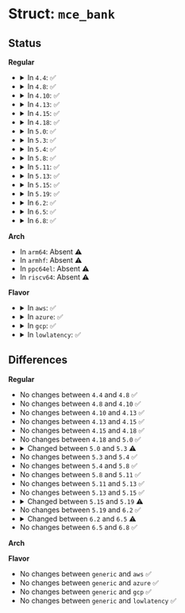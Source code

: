 # Struct: <code>mce_bank</code>

## Status
<b>Regular</b>
<ul>
<li>
<details>
<summary>In <code>4.4</code>: ✅</summary>

```c
struct mce_bank {
    u64 ctl;
    unsigned char init;
    struct device_attribute attr;
    char attrname[16];
};
```
</details>
</li>
<li>
<details>
<summary>In <code>4.8</code>: ✅</summary>

```c
struct mce_bank {
    u64 ctl;
    unsigned char init;
    struct device_attribute attr;
    char attrname[16];
};
```
</details>
</li>
<li>
<details>
<summary>In <code>4.10</code>: ✅</summary>

```c
struct mce_bank {
    u64 ctl;
    unsigned char init;
    struct device_attribute attr;
    char attrname[16];
};
```
</details>
</li>
<li>
<details>
<summary>In <code>4.13</code>: ✅</summary>

```c
struct mce_bank {
    u64 ctl;
    unsigned char init;
    struct device_attribute attr;
    char attrname[16];
};
```
</details>
</li>
<li>
<details>
<summary>In <code>4.15</code>: ✅</summary>

```c
struct mce_bank {
    u64 ctl;
    unsigned char init;
    struct device_attribute attr;
    char attrname[16];
};
```
</details>
</li>
<li>
<details>
<summary>In <code>4.18</code>: ✅</summary>

```c
struct mce_bank {
    u64 ctl;
    unsigned char init;
    struct device_attribute attr;
    char attrname[16];
};
```
</details>
</li>
<li>
<details>
<summary>In <code>5.0</code>: ✅</summary>

```c
struct mce_bank {
    u64 ctl;
    unsigned char init;
    struct device_attribute attr;
    char attrname[16];
};
```
</details>
</li>
<li>
<details>
<summary>In <code>5.3</code>: ✅</summary>

```c
struct mce_bank {
    u64 ctl;
    bool init;
};
```
</details>
</li>
<li>
<details>
<summary>In <code>5.4</code>: ✅</summary>

```c
struct mce_bank {
    u64 ctl;
    bool init;
};
```
</details>
</li>
<li>
<details>
<summary>In <code>5.8</code>: ✅</summary>

```c
struct mce_bank {
    u64 ctl;
    bool init;
};
```
</details>
</li>
<li>
<details>
<summary>In <code>5.11</code>: ✅</summary>

```c
struct mce_bank {
    u64 ctl;
    bool init;
};
```
</details>
</li>
<li>
<details>
<summary>In <code>5.13</code>: ✅</summary>

```c
struct mce_bank {
    u64 ctl;
    bool init;
};
```
</details>
</li>
<li>
<details>
<summary>In <code>5.15</code>: ✅</summary>

```c
struct mce_bank {
    u64 ctl;
    bool init;
};
```
</details>
</li>
<li>
<details>
<summary>In <code>5.19</code>: ✅</summary>

```c
struct mce_bank {
    u64 ctl;
    __u64 init;
    __u64 __reserved_1;
};
```
</details>
</li>
<li>
<details>
<summary>In <code>6.2</code>: ✅</summary>

```c
struct mce_bank {
    u64 ctl;
    __u64 init;
    __u64 __reserved_1;
};
```
</details>
</li>
<li>
<details>
<summary>In <code>6.5</code>: ✅</summary>

```c
struct mce_bank {
    u64 ctl;
    __u64 init;
    __u64 lsb_in_status;
    __u64 __reserved_1;
};
```
</details>
</li>
<li>
<details>
<summary>In <code>6.8</code>: ✅</summary>

```c
struct mce_bank {
    u64 ctl;
    __u64 init;
    __u64 lsb_in_status;
    __u64 __reserved_1;
};
```
</details>
</li>
</ul>
<b>Arch</b>
<ul>
<li>
In <code>arm64</code>: Absent ⚠️
</li>
<li>
In <code>armhf</code>: Absent ⚠️
</li>
<li>
In <code>ppc64el</code>: Absent ⚠️
</li>
<li>
In <code>riscv64</code>: Absent ⚠️
</li>
</ul>
<b>Flavor</b>
<ul>
<li>
<details>
<summary>In <code>aws</code>: ✅</summary>

```c
struct mce_bank {
    u64 ctl;
    bool init;
};
```
</details>
</li>
<li>
<details>
<summary>In <code>azure</code>: ✅</summary>

```c
struct mce_bank {
    u64 ctl;
    bool init;
};
```
</details>
</li>
<li>
<details>
<summary>In <code>gcp</code>: ✅</summary>

```c
struct mce_bank {
    u64 ctl;
    bool init;
};
```
</details>
</li>
<li>
<details>
<summary>In <code>lowlatency</code>: ✅</summary>

```c
struct mce_bank {
    u64 ctl;
    bool init;
};
```
</details>
</li>
</ul>

## Differences
<b>Regular</b>
<ul>
<li>
No changes between <code>4.4</code> and <code>4.8</code> ✅
</li>
<li>
No changes between <code>4.8</code> and <code>4.10</code> ✅
</li>
<li>
No changes between <code>4.10</code> and <code>4.13</code> ✅
</li>
<li>
No changes between <code>4.13</code> and <code>4.15</code> ✅
</li>
<li>
No changes between <code>4.15</code> and <code>4.18</code> ✅
</li>
<li>
No changes between <code>4.18</code> and <code>5.0</code> ✅
</li>
<li>
<details>
<summary>Changed between <code>5.0</code> and <code>5.3</code> ⚠️</summary>
<ul>
<li>
<b>Field removed. </b>
<code>struct device_attribute attr</code>
</li>
<li>
<b>Field removed. </b>
<code>char attrname[16]</code>
</li>
<li>
<b>Field type changed. </b>
<code>unsigned char init</code> ➡️ <code>bool init</code>
</li>
</ul>
</details>
</li>
<li>
No changes between <code>5.3</code> and <code>5.4</code> ✅
</li>
<li>
No changes between <code>5.4</code> and <code>5.8</code> ✅
</li>
<li>
No changes between <code>5.8</code> and <code>5.11</code> ✅
</li>
<li>
No changes between <code>5.11</code> and <code>5.13</code> ✅
</li>
<li>
No changes between <code>5.13</code> and <code>5.15</code> ✅
</li>
<li>
<details>
<summary>Changed between <code>5.15</code> and <code>5.19</code> ⚠️</summary>
<ul>
<li>
<b>Field added. </b>
<code>__u64 __reserved_1</code>
</li>
<li>
<b>Field type changed. </b>
<code>bool init</code> ➡️ <code>__u64 init</code>
</li>
</ul>
</details>
</li>
<li>
No changes between <code>5.19</code> and <code>6.2</code> ✅
</li>
<li>
<details>
<summary>Changed between <code>6.2</code> and <code>6.5</code> ⚠️</summary>
<ul>
<li>
<b>Field added. </b>
<code>__u64 lsb_in_status</code>
</li>
</ul>
</details>
</li>
<li>
No changes between <code>6.5</code> and <code>6.8</code> ✅
</li>
</ul>
<b>Arch</b>
<ul>
</ul>
<b>Flavor</b>
<ul>
<li>
No changes between <code>generic</code> and <code>aws</code> ✅
</li>
<li>
No changes between <code>generic</code> and <code>azure</code> ✅
</li>
<li>
No changes between <code>generic</code> and <code>gcp</code> ✅
</li>
<li>
No changes between <code>generic</code> and <code>lowlatency</code> ✅
</li>
</ul>
